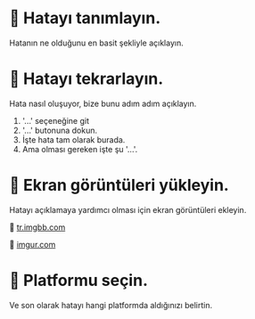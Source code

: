 # 📄 Hatayı tanımlayın.

Hatanın ne olduğunu en basit şekliyle açıklayın.

# 🚀 Hatayı tekrarlayın.

Hata nasıl oluşuyor, bize bunu adım adım açıklayın.

1. '...' seçeneğine git
2. '...' butonuna dokun.
3. İşte hata tam olarak burada.
4. Ama olması gereken işte şu '...'.

# 🗾 Ekran görüntüleri yükleyin.

Hatayı açıklamaya yardımcı olması için ekran görüntüleri ekleyin.

🔗 [tr.imgbb.com](https://tr.imgbb.com/)

🔗 [imgur.com](https://imgur.com/)

# 📱 Platformu seçin.

Ve son olarak hatayı hangi platformda aldığınızı belirtin.
